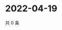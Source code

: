 # 2022-04-19

共 0 条

<!-- BEGIN WEIBO -->
<!-- 最后更新时间 Tue Apr 19 2022 20:26:42 GMT+0800 (China Standard Time) -->

<!-- END WEIBO -->
